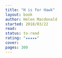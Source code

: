 ```yaml
---
title: "H is for Hawk"
layout: book
author: Helen Macdonald
started: 2018/03/22
read: 
status: to-read
rating: "★★★★★"
cover: 
pages: 300
---
```

